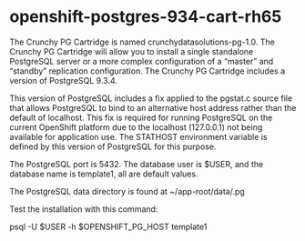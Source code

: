 openshift-postgres-934-cart-rh65 
=============================

The Crunchy PG Cartridge is named crunchydatasolutions-pg-1.0. The Crunchy PG Cartridge will allow you to install a single standalone PostgreSQL server or a more complex configuration of a “master” and “standby” replication configuration. The Crunchy PG Cartridge includes a version of PostgreSQL 9.3.4. 


This version of PostgreSQL includes a fix applied to the pgstat.c source file that allows PostgreSQL to bind to an alternative host address rather than the default of localhost. This fix is required for running PostgreSQL on the current OpenShift platform due to the localhost (127.0.0.1) not being available for application use. The STATHOST environment variable is defined by this version of PostgreSQL for this purpose. 


The PostgreSQL port is 5432.  The database user is $USER, and the database
name is template1, all are default values.

The PostgreSQL data directory is found at ~/app-root/data/.pg

Test the installation with this command:

psql -U $USER -h $OPENSHIFT_PG_HOST template1

